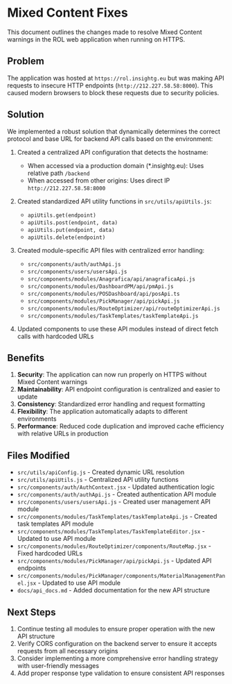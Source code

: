 # Mixed Content Fixes

This document outlines the changes made to resolve Mixed Content warnings in the ROL web application when running on HTTPS.

## Problem

The application was hosted at `https://rol.insightg.eu` but was making API requests to insecure HTTP endpoints (`http://212.227.58.58:8000`). This caused modern browsers to block these requests due to security policies.

## Solution

We implemented a robust solution that dynamically determines the correct protocol and base URL for backend API calls based on the environment:

1. Created a centralized API configuration that detects the hostname:
   - When accessed via a production domain (*.insightg.eu): Uses relative path `/backend`
   - When accessed from other origins: Uses direct IP `http://212.227.58.58:8000`

2. Created standardized API utility functions in `src/utils/apiUtils.js`:
   - `apiUtils.get(endpoint)`
   - `apiUtils.post(endpoint, data)`
   - `apiUtils.put(endpoint, data)`
   - `apiUtils.delete(endpoint)`

3. Created module-specific API files with centralized error handling:
   - `src/components/auth/authApi.js`
   - `src/components/users/usersApi.js`
   - `src/components/modules/Anagrafica/api/anagraficaApi.js`
   - `src/components/modules/DashboardPM/api/pmApi.js`
   - `src/components/modules/POSDashboard/api/posApi.ts`
   - `src/components/modules/PickManager/api/pickApi.js`
   - `src/components/modules/RouteOptimizer/api/routeOptimizerApi.js`
   - `src/components/modules/TaskTemplates/taskTemplateApi.js`

4. Updated components to use these API modules instead of direct fetch calls with hardcoded URLs

## Benefits

1. **Security**: The application can now run properly on HTTPS without Mixed Content warnings
2. **Maintainability**: API endpoint configuration is centralized and easier to update
3. **Consistency**: Standardized error handling and request formatting
4. **Flexibility**: The application automatically adapts to different environments
5. **Performance**: Reduced code duplication and improved cache efficiency with relative URLs in production

## Files Modified

- `src/utils/apiConfig.js` - Created dynamic URL resolution
- `src/utils/apiUtils.js` - Centralized API utility functions
- `src/components/auth/AuthContext.jsx` - Updated authentication logic
- `src/components/auth/authApi.js` - Created authentication API module
- `src/components/users/usersApi.js` - Created user management API module
- `src/components/modules/TaskTemplates/taskTemplateApi.js` - Created task templates API module
- `src/components/modules/TaskTemplates/TaskTemplateEditor.jsx` - Updated to use API module
- `src/components/modules/RouteOptimizer/components/RouteMap.jsx` - Fixed hardcoded URLs
- `src/components/modules/PickManager/api/pickApi.js` - Updated API endpoints
- `src/components/modules/PickManager/components/MaterialManagementPanel.jsx` - Updated to use API module
- `docs/api_docs.md` - Added documentation for the new API structure

## Next Steps

1. Continue testing all modules to ensure proper operation with the new API structure
2. Verify CORS configuration on the backend server to ensure it accepts requests from all necessary origins
3. Consider implementing a more comprehensive error handling strategy with user-friendly messages
4. Add proper response type validation to ensure consistent API responses